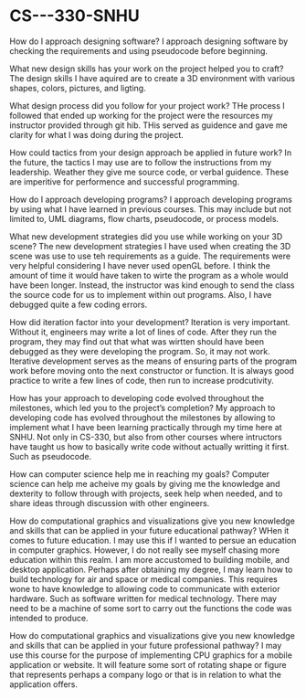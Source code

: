 # CS---330-SNHU

How do I approach designing software?
I approach designing software by checking the requirements and using pseudocode before beginning.

What new design skills has your work on the project helped you to craft?
The design skills I have aquired are to create a 3D environment with various shapes, colors, pictures, and ligting.

What design process did you follow for your project work?
THe process I followed that ended up working for the project were the resources my instructor provided through git hib. THis served as guidence and gave me clarity for what I was doing during the project.

How could tactics from your design approach be applied in future work?
In the future, the tactics I may use are to follow the instructions from my leadership. Weather they give me source code, or verbal guidence. These are imperitive for performence and successful programming. 

How do I approach developing programs?
I approach developing programs by using what I have learned in previous courses. This may include but not limited to, UML diagrams, flow charts, pseudocode, or process models. 

What new development strategies did you use while working on your 3D scene?
The new development strategies I have used when creating the 3D scene was use to use teh requirements as a guide. The requirements were very helpful considering I have never used openGL before. I think the amount of time it would have taken to wirte the program as a whole would have been longer. Instead, the instructor was kind enough to send the class the source code for us to implement within out programs. Also, I have debugged quite a few coding errors.


How did iteration factor into your development?
Iteration is very important. Without it, engineers may write a lot of lines of code. After they run the program, they may find out that what was wirtten should have been debugged as they were developing the program. So, it may not work. Iterative development serves as the means of ensuring parts of the program work before moving onto the next constructor or function. It is always good practice to write a few lines of code, then run to increase prodcutivity. 

How has your approach to developing code evolved throughout the milestones, which led you to the project’s completion?
My approach to developing code has evolved throughout the milestones by allowing to implement what I have been learning practically through my time here at SNHU. Not only in CS-330, but also from other courses where intructors have taught us how to basically write code without actually writting it first. Such as pseudocode.

How can computer science help me in reaching my goals?
Computer science can help me acheive my goals by giving me the knowledge and dexterity to follow through with projects, seek help when needed, and to share ideas through discussion with other engineers. 

How do computational graphics and visualizations give you new knowledge and skills that can be applied in your future educational pathway?
WHen it comes to future education. I may use this if I wanted to persue an education in computer graphics. However, I do not really see myself chasing more education within this realm. I am more accustomed to building mobile, and desktop application. Perhaps after obtaining my degree, I may learn how to build technology for air and space or medical companies. This requires wone to have knowledge to allowing code to communicate with exterior hardware. Such as software written for medical technology. There may need to be a machine of some sort to carry out the functions the code was intended to produce.

How do computational graphics and visualizations give you new knowledge and skills that can be applied in your future professional pathway?
I may use this course for the purpose of implementing CPU graphics for a mobile application or website. It will feature some sort of rotating shape or figure that represents perhaps a company logo or that is in relation to what the application offers.
